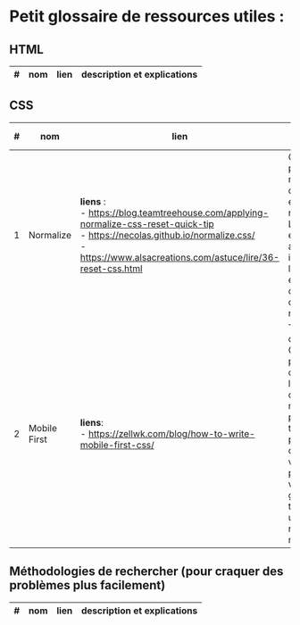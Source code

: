 # Petit glossaire de ressources utiles :

## HTML

| # | nom | lien | description et explications |
|---|-----|------|-----------------------------|


## CSS

| # | nom | lien | description et explications |
|---|-----|------|-----------------------------|
| 1 | Normalize | **liens** : <br> - https://blog.teamtreehouse.com/applying-normalize-css-reset-quick-tip <br> - https://necolas.github.io/normalize.css/ <br> - https://www.alsacreations.com/astuce/lire/36-reset-css.html | Cette méthode permet de normaliser les différences entre les navigateurs. L'idée globale est de pouvoir avoir un rendu identique entre les navigateurs et de corriger certains bugs des navigateurs. |
| 2 | Mobile First | **liens**: <br> - https://zellwk.com/blog/how-to-write-mobile-first-css/ | Technique de développement CSS qui permet de commencer l'intégration d'abord pour le mobile puis pour les tablettes puis pour les ordinateurs. On va donc du petit device vers le plus grand. Cette technique utilise notamment les min-width | 


## Méthodologies de rechercher (pour craquer des problèmes plus facilement)

| # | nom | lien | description et explications |
|---|-----|------|-----------------------------|

